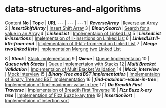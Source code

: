 # data-structures-and-algorithms

Content
**No** | **Topic** | **URL**
--- | --- | ---
1   | *__ReverseArray__* | [Reverse an Array](https://github.com/AhmadHirthani/data-structures-and-algorithms/blob/master/code-challenges/arrayReverse/array-reverse.js)
2   | *__InsertShiftArray__* | [Insert Shift Array](https://github.com/AhmadHirthani/data-structures-and-algorithms/blob/master/code-challenges/arrayShift/array-shift.js)
3   | *__BinarySearch__* | [Search for a value in an Array](https://github.com/AhmadHirthani/data-structures-and-algorithms/blob/master/code-challenges/arrayBinarySearch/array-binary-search.js)
4   | *__LinkedList__* | [Implementaion of Linked List](https://github.com/AhmadHirthani/data-structures-and-algorithms/blob/master/linkedList/linked-list.js)
5   | *__LinkedList ll-insertions__* | [Implementaion of ll-insertions on Linked List](https://github.com/AhmadHirthani/data-structures-and-algorithms/blob/master/linkedList/linked-list.js)
6   | *__LinkedList ll-kth-from-end__* | [Implementaion of ll-kth-from-end on Linked List](https://github.com/AhmadHirthani/data-structures-and-algorithms/blob/master/linkedList/linked-list.js)
7   | *__Merge two linked lists__* | [Implementaion Merging two Linked List](https://github.com/AhmadHirthani/data-structures-and-algorithms/blob/master/linkedList/ll-zip.js)

8   | *__Stack__* | [Stack Implementaion](https://github.com/AhmadHirthani/data-structures-and-algorithms/blob/master/stacksAndQueues/stack.js)
9   | *__Queue__* | [Queue Implementaion](https://github.com/AhmadHirthani/data-structures-and-algorithms/blob/master/stacksAndQueues/queue.js)
10   | *__Queue with Stacks__* | [Queue Implementaion with Stacks](https://github.com/AhmadHirthani/data-structures-and-algorithms/blob/master/queueWithStacks/queue-with-stacks.js)
12   | *__Multi Bracket Validation__* | [Implementaion of Multi Bracket Validation](https://github.com/AhmadHirthani/data-structures-and-algorithms/blob/master/multiBracketValidation/multi-bracket-validation.js)
14   | *__Mock_interview__* | [Mock Interview]()
15   | *__Binary Tree and BST Implementation__* | [Implementaion of  Binary Tree and BST Implementation](https://github.com/AhmadHirthani/data-structures-and-algorithms/blob/master/tree/tree.js)
16   | *__find-maximum-value-in-tree__* | [Implementaion of find-maximum-value in tree](https://github.com/AhmadHirthani/data-structures-and-algorithms/blob/master/tree/tree.js)
17   | *__Do Breadth First Traverse__* | [Implementaion of Breadth First Traverse](https://github.com/AhmadHirthani/data-structures-and-algorithms/blob/master/tree/BFS.js)
18   | *__Fizz Buzz k-ary tree__* | [Implementaion of Fizz Buzz k-ary tree](https://github.com/AhmadHirthani/data-structures-and-algorithms/blob/master/fizzBuzzTree/fizz-buzz-tree.js)
19   | *__InsertionSort__* | [Implementaion of insertion sort](https://github.com/AhmadHirthani/data-structures-and-algorithms/blob/master/insertionSort/insertionSort.js)



